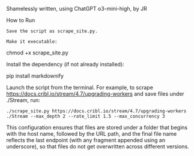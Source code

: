 Shamelessly written, using ChatGPT o3-mini-high, by JR

How to Run

    Save the script as scrape_site.py.

    Make it executable:

chmod +x scrape_site.py

Install the dependency (if not already installed):

pip install markdownify

Launch the script from the terminal. For example, to scrape
https://docs.cribl.io/stream/4.7/upgrading-workers
and save files under ./Stream, run:

    ./scrape_site.py https://docs.cribl.io/stream/4.7/upgrading-workers ./Stream --max_depth 2 --rate_limit 1.5 --max_concurrency 3

This configuration ensures that files are stored under a folder that begins with the host name, followed by the URL path, and the final file name reflects the last endpoint (with any fragment appended using an underscore), so that files do not get overwritten across different versions.
